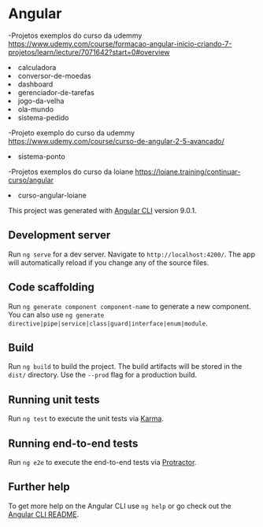 # Angular

-Projetos exemplos do curso da udemmy https://www.udemy.com/course/formacao-angular-inicio-criando-7-projetos/learn/lecture/7071642?start=0#overview
<li>calculadora</li>
<li>conversor-de-moedas</li>
<li>dashboard</li>
<li>gerenciador-de-tarefas</li>
<li>jogo-da-velha</li>
<li>ola-mundo</li>
<li>sistema-pedido</li>


-Projeto exemplo do curso da udemmy https://www.udemy.com/course/curso-de-angular-2-5-avancado/
<li>sistema-ponto</li>


-Projetos exemplos do curso da loiane https://loiane.training/continuar-curso/angular
<li>curso-angular-loiane</li>



This project was generated with [Angular CLI](https://github.com/angular/angular-cli) version 9.0.1.

## Development server

Run `ng serve` for a dev server. Navigate to `http://localhost:4200/`. The app will automatically reload if you change any of the source files.

## Code scaffolding

Run `ng generate component component-name` to generate a new component. You can also use `ng generate directive|pipe|service|class|guard|interface|enum|module`.

## Build

Run `ng build` to build the project. The build artifacts will be stored in the `dist/` directory. Use the `--prod` flag for a production build.

## Running unit tests

Run `ng test` to execute the unit tests via [Karma](https://karma-runner.github.io).

## Running end-to-end tests

Run `ng e2e` to execute the end-to-end tests via [Protractor](http://www.protractortest.org/).

## Further help

To get more help on the Angular CLI use `ng help` or go check out the [Angular CLI README](https://github.com/angular/angular-cli/blob/master/README.md).
